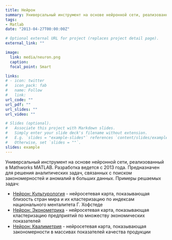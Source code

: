 ```yaml
---
title: Нейрон
summary: Универсальный инструмент на основе нейронной сети, реализованный в Mathworks MATLAB.
tags:
- Matlab
date: "2013-04-27T00:00:00Z"

# Optional external URL for project (replaces project detail page).
external_link: ""

image:
  link: media/neuron.png
  caption: 
  focal_point: Smart

links:
# - icon: twitter
#   icon_pack: fab
#   name: Follow
#   link: 
url_code: ""
url_pdf: ""
url_slides: ""
url_video: ""

# Slides (optional).
#   Associate this project with Markdown slides.
#   Simply enter your slide deck's filename without extension.
#   E.g. `slides = "example-slides"` references `content/slides/example-slides.md`.
#   Otherwise, set `slides = ""`.
slides: example
---
```



Универсальный инструмент на основе нейронной сети, реализованный в Mathworks MATLAB. Разработка ведется с 2013 года. Предназначен для решения аналитических задач, связанных с поиском закономерностей и аномалий в больших данных. Примеры решаемых задач:

- [Нейрон: Культурология](../../authors/admin/avatar.jpeg)  - нейросетевая карта, показывающая близость стран мира и их кластеризацию по индексам национального менталитета Г. Хофстеде
- [Нейрон: Эконометрика]() - нейросетевая карта, показывающая кластеризацию предприятий по множеству экономических показателей
- [Нейрон: Квалиметрия]() - нейросетевая карта, показывающая закономерности в массивах показателей качества продукции